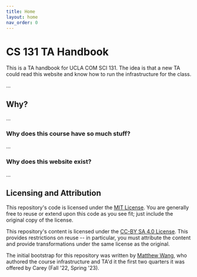 ```yaml
---
title: Home
layout: home
nav_order: 0
---
```


# CS 131 TA Handbook

This is a TA handbook for UCLA COM SCI 131. The idea is that a new TA could read this website and know how to run the infrastructure for the class.

...

## Why?

...

### Why does this course have so much stuff?

...

### Why does this website exist?

...

## Licensing and Attribution

This repository's code is licensed under the [MIT License]. You are generally free to reuse or extend upon this code as you see fit; just include the original copy of the license.

This repository's content is licensed under the [CC-BY SA 4.0 License]. This provides restrictions on reuse -- in particular, you must attribute the content and provide transformations under the same license as the original.

The initial bootstrap for this repository was written by [Matthew Wang](https://matthewwang.me/), who authored the course infrastructure and TA'd it the first two quarters it was offered by Carey (Fall '22, Spring '23).

[MIT License]: https://en.wikipedia.org/wiki/MIT_License
[CC-BY SA 4.0 License]: https://creativecommons.org/licenses/by-sa/4.0/
